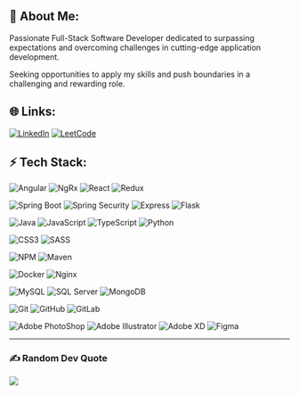 ## 💫 About Me:

Passionate Full-Stack Software Developer dedicated to surpassing expectations and overcoming challenges in cutting-edge application development.

Seeking opportunities to apply my skills and push boundaries in a challenging and rewarding role.

## 🌐 Links:

[![LinkedIn](https://img.shields.io/badge/LinkedIn-0A66C2.svg?logo=linkedin&logoColor=white)](https://www.linkedin.com/in/majdselmi/)
[![LeetCode](https://img.shields.io/badge/Leetcode-FFA116.svg?logo=leetcode&logoColor=white)](https://leetcode.com/majd-selmi/)

## ⚡️ Tech Stack:

![Angular](https://img.shields.io/badge/angular-dd1b16.svg?style=for-the-badge&logo=angular&logoColor=white)
![NgRx](https://img.shields.io/badge/ngrx-BA2BD2.svg?style=for-the-badge&logo=ngrx&logoColor=white)
![React](https://img.shields.io/badge/react-1c84bc.svg?style=for-the-badge&logo=react&logoColor=white)
![Redux](https://img.shields.io/badge/redux-764ABC.svg?style=for-the-badge&logo=redux&logoColor=white)

![Spring Boot](https://img.shields.io/badge/spring%20boot-6DB33F.svg?style=for-the-badge&logo=springboot&logoColor=white)
![Spring Security](https://img.shields.io/badge/spring%20security-6DB33F.svg?style=for-the-badge&logo=springsecurity&logoColor=white)
![Express](https://img.shields.io/badge/express-000000.svg?style=for-the-badge&logo=express&logoColor=white)
![Flask](https://img.shields.io/badge/flask-ffffff.svg?style=for-the-badge&logo=flask&logoColor=black)

![Java](https://img.shields.io/badge/java-ED8B00.svg?style=for-the-badge&logo=openjdk&logoColor=white)
![JavaScript](https://img.shields.io/badge/javascript-%23323330.svg?style=for-the-badge&logo=javascript&logoColor=%23F7DF1E)
![TypeScript](https://img.shields.io/badge/typescript-007acc.svg?style=for-the-badge&logo=typescript&logoColor=white)
![Python](https://img.shields.io/badge/python-3776AB.svg?style=for-the-badge&logo=python&logoColor=white)

![CSS3](https://img.shields.io/badge/css3-%231572B6.svg?style=for-the-badge&logo=css3&logoColor=white)
![SASS](https://img.shields.io/badge/SASS-hotpink.svg?style=for-the-badge&logo=SASS&logoColor=white)

![NPM](https://img.shields.io/badge/NPM-%23000000.svg?style=for-the-badge&logo=npm&logoColor=white)
![Maven](https://img.shields.io/badge/Maven-C71A36.svg?style=for-the-badge&logo=apachemaven&logoColor=white)

![Docker](https://img.shields.io/badge/docker-%230db7ed.svg?style=for-the-badge&logo=docker&logoColor=white)
![Nginx](https://img.shields.io/badge/nginx-%23009639.svg?style=for-the-badge&logo=nginx&logoColor=white)

![MySQL](https://img.shields.io/badge/mysql-4479A1.svg?style=for-the-badge&logo=mysql&logoColor=white)
![SQL Server](https://img.shields.io/badge/sql%20server-CC2927.svg?style=for-the-badge&logo=microsoftsqlserver&logoColor=white)
![MongoDB](https://img.shields.io/badge/MongoDB-47A248.svg?style=for-the-badge&logo=mongodb&logoColor=white)

![Git](https://img.shields.io/badge/Git-F05032.svg?style=for-the-badge&logo=git&logoColor=white)
![GitHub](https://img.shields.io/badge/github-181717.svg?style=for-the-badge&logo=github&logoColor=white)
![GitLab](https://img.shields.io/badge/GitLab-FC6D26.svg?style=for-the-badge&logo=gitlab&logoColor=white)

![Adobe PhotoShop](https://img.shields.io/badge/adobe%20photoshop-111111.svg?style=for-the-badge&logo=adobephotoshop&logoColor=31A8FF)
![Adobe Illustrator](https://img.shields.io/badge/adobe%20illustrator-111111.svg?style=for-the-badge&logo=adobeillustrator&logoColor=FF9A00)
![Adobe XD](https://img.shields.io/badge/adobe%20xd-111111.svg?style=for-the-badge&logo=adobexd&logoColor=FF61F6)
![Figma](https://img.shields.io/badge/figma-111111.svg?style=for-the-badge&logo=figma&logoColor=F24E1E)

---

### ✍️ Random Dev Quote

![](https://quotes-github-readme.vercel.app/api?type=horizontal&theme=radical)
